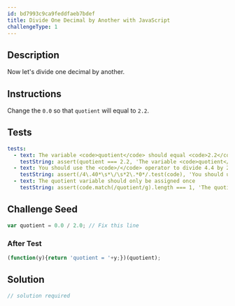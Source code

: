 ```yaml
---
id: bd7993c9ca9feddfaeb7bdef
title: Divide One Decimal by Another with JavaScript
challengeType: 1
---
```


## Description
<section id='description'>
Now let's divide one decimal by another.
</section>

## Instructions
<section id='instructions'>
Change the <code>0.0</code> so that <code>quotient</code> will equal to <code>2.2</code>.
</section>

## Tests
<section id='tests'>

```yml
tests:
  - text: The variable <code>quotient</code> should equal <code>2.2</code>
    testString: assert(quotient === 2.2, 'The variable <code>quotient</code> should equal <code>2.2</code>');
  - text: You should use the <code>/</code> operator to divide 4.4 by 2
    testString: assert(/4\.40*\s*\/\s*2\.*0*/.test(code), 'You should use the <code>/</code> operator to divide 4.4 by 2');
  - text: The quotient variable should only be assigned once
    testString: assert(code.match(/quotient/g).length === 1, 'The quotient variable should only be assigned once');

```

</section>

## Challenge Seed
<section id='challengeSeed'>

<div id='js-seed'>

```js
var quotient = 0.0 / 2.0; // Fix this line


```

</div>


### After Test
<div id='js-teardown'>

```js
(function(y){return 'quotient = '+y;})(quotient);
```

</div>

</section>

## Solution
<section id='solution'>

```js
// solution required
```
</section>
